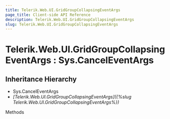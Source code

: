 ```yaml
---
title: Telerik.Web.UI.GridGroupCollapsingEventArgs
page_title: Client-side API Reference
description: Telerik.Web.UI.GridGroupCollapsingEventArgs
slug: Telerik.Web.UI.GridGroupCollapsingEventArgs
---
```


# Telerik.Web.UI.GridGroupCollapsingEventArgs : Sys.CancelEventArgs 

## Inheritance Hierarchy

* Sys.CancelEventArgs
* *[Telerik.Web.UI.GridGroupCollapsingEventArgs]({%slug Telerik.Web.UI.GridGroupCollapsingEventArgs%})*


Methods




